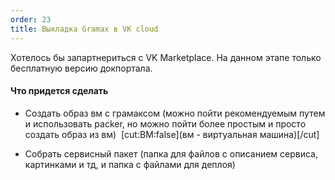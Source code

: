 ```yaml
---
order: 23
title: Выкладка Gramax в VK cloud
---
```


Хотелось бы запартнериться с VK Marketplace.  На данном этапе только бесплатную версию докпортала.

#### Что придется сделать

-  Создать образ вм с грамаксом (можно пойти рекомендуемым путем и использовать packer, но можно пойти более простым и просто создать образ из вм)  [cut:ВМ:false](вм - виртуальная машина)[/cut]

-  Собрать сервисный пакет (папка для файлов с описанием сервиса, картинками и тд, и папка с файлами для деплоя)